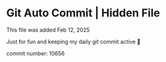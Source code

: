 # Git Auto Commit | Hidden File

This file was added Feb 12, 2025

Just for fun and keeping my daily git commit active 🤪

commit number: 10656

